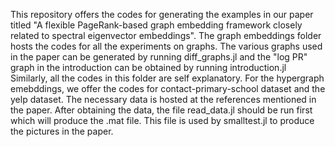 This repository offers the codes for generating the examples in our paper titled "A flexible PageRank-based graph embedding framework closely 
related to spectral eigenvector embeddings".
The graph embeddings folder hosts the codes for all the experiments on graphs. The various graphs used in the paper can be generated by running 
diff_graphs.jl and the "log PR" graph in the introduction can be obtained by running introduction.jl
Similarly, all the codes in this folder are self explanatory.
For the hypergraph emebddings, we offer the codes for contact-primary-school dataset and the yelp dataset. The necessary data is hosted at the
references mentioned in the paper. After obtaining the data, the file read_data.jl should be run first which will produce the .mat file. This file 
is used by smalltest.jl to produce the pictures in the paper.
